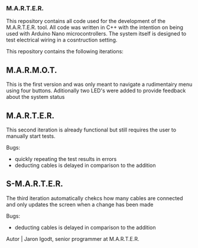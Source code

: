 ### M.A.R.T.E.R.
This repository contains all code used for the development of the M.A.R.T.E.R. tool. All code was written in C++ with the intention on being used with Arduino Nano microcontrollers. The system itself is designed to test electrical wiring in a cosntruction setting.

This repository contains the following iterations:

## M.A.R.M.O.T. 
This is the first version and was only meant to navigate a rudimentairy menu using four buttons. Aditionally two LED's were added to provide feedback about the system status

## M.A.R.T.E.R.
This second iteration is already functional but still requires the user to manually start tests.

Bugs:
- quickly repeating the test results in errors
- deducting cables is delayed in comparison to the addition

## S-M.A.R.T.E.R.
The third iteration automatically chekcs how many cables are connected and only updates the screen when a change has been made

Bugs:
- deducting cables is delayed in comparison to the addition

Autor | Jaron Igodt, senior programmer at M.A.R.T.E.R. 




